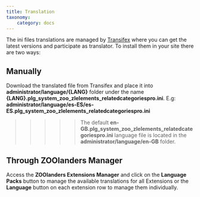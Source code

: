 ```yaml
---
title: Translation
taxonomy:
    category: docs
---
```


The ini files translations are managed by [Transifex](https://www.transifex.com/joolanders/zoolanders/downloadpro/) where you can get the latest versions and participate as translator. To install them in your site there are two ways:

## Manually

Download the translated file from Transifex and place it into **administrator/language/{LANG}** folder under the name **{LANG}.plg_system_zoo_zlelements_relatedcategoriespro.ini**. E.g: **administrator/language/es-ES/es-ES.plg_system_zoo_zlelements_relatedcategoriespro.ini**

>>>>> The default **en-GB.plg_system_zoo_zlelements_relatedcategoriespro.ini** language file is located in the **administrator/language/en-GB** folder.

## Through ZOOlanders Manager

Access the **ZOOlanders Extensions Manager** and click on the **Language Packs** button to manage the available translations for all Extensions or the **Language** button on each extension row to manage them individually.
